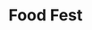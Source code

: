 ---
layout: event
title: Food Fest
search: food
description: A food fest is organised every year on the eve of Diwali by the club members. The students, faculties enjoy the delicacies prepared by other students and teachers. The profits are used for the education of underprivileged children.
---